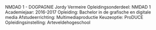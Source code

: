 NMDAD 1 - DOGPAGNIE
Jordy Vermeire
Opleidingsonderdeel: NMDAD 1
Academiejaar: 2016-2017
Opleiding: Bachelor in de grafische en digitale media
Afstudeerrichting: Multimediaproductie
Keuzeoptie: ProDUCE
Opleidingsinstelling: Arteveldehogeschool